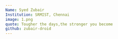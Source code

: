```yaml
---
Name: Syed Zubair
Institution: SRMIST, Chennai
image: 1.png
quote: Tougher the days,the stronger you become
github: zubair-droid
---
```


